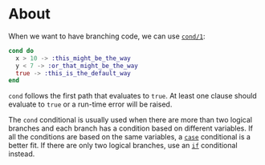 # About

When we want to have branching code, we can use [`cond/1`][cond]:

```elixir
cond do
  x > 10 -> :this_might_be_the_way
  y < 7 -> :or_that_might_be_the_way
  true -> :this_is_the_default_way
end
```

`cond` follows the first path that evaluates to `true`. At least one clause should evaluate to `true` or a run-time error will be raised.

The `cond` conditional is usually used when there are more than two logical branches and each branch has a condition based on different variables. If all the conditions are based on the same variables, a [`case`][case] conditional is a better fit. If there are only two logical branches, use an [`if`][if] conditional instead.

[cond]: https://hexdocs.pm/elixir/case-cond-and-if.html#cond
[case]: https://hexdocs.pm/elixir/case-cond-and-if.html#case
[if]: https://hexdocs.pm/elixir/case-cond-and-if.html#if
